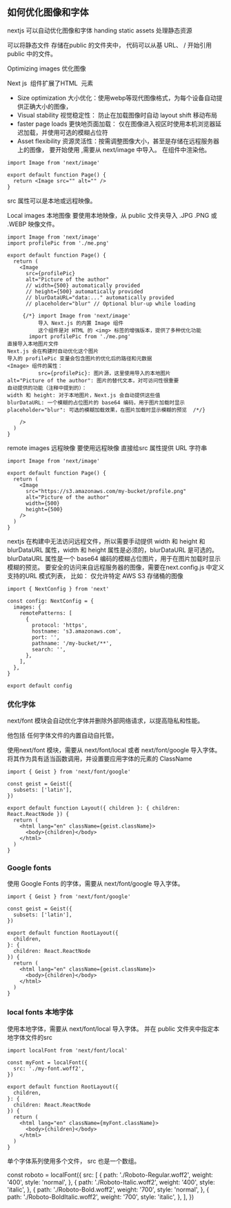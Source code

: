## 如何优化图像和字体 
nextjs 可以自动优化图像和字体
handing static assets 处理静态资源

可以将静态文件 存储在public 的文件夹中， 代码可以从基 URL、 / 开始引用 public 中的文件。

Optimizing images  优化图像

Next js <image> 组件扩展了HTML <img> 元素

- Size optimization 大小优化：使用webp等现代图像格式，为每个设备自动提供正确大小的图像，
- Visual stability 视觉稳定性： 防止在加载图像时自动 layout shift 移动布局
- faster page loads 更快地页面加载： 仅在图像进入视区时使用本机浏览器延迟加载，并使用可选的模糊占位符
- Asset flexibility 资源灵活性：按需调整图像大小，甚至是存储在远程服务器上的图像，
要开始使用 <Image>,需要从 next/image 中导入。 在组件中渲染他。

```tsx
import Image from 'next/image'
 
export default function Page() {
  return <Image src="" alt="" />
}
```

src 属性可以是本地或远程映像。

Local images 本地图像
要使用本地映像，从 public  文件夹导入 .JPG .PNG 或 .WEBP 映像文件。
```tsx
import Image from 'next/image'
import profilePic from './me.png'
 
export default function Page() {
  return (
    <Image
      src={profilePic}
      alt="Picture of the author"
      // width={500} automatically provided
      // height={500} automatically provided
      // blurDataURL="data:..." automatically provided
      // placeholder="blur" // Optional blur-up while loading
     
     {/*} import Image from 'next/image'
          导入 Next.js 的内置 Image 组件
          这个组件是对 HTML 的 <img> 标签的增强版本，提供了多种优化功能 
       import profilePic from './me.png'
直接导入本地图片文件
Next.js 会在构建时自动优化这个图片
导入的 profilePic 变量会包含图片的优化后的路径和元数据
<Image> 组件的属性：
          src={profilePic}: 图片源，这里使用导入的本地图片
alt="Picture of the author": 图片的替代文本，对可访问性很重要
自动提供的功能（注释中提到的）：
width 和 height: 对于本地图片，Next.js 会自动提供这些值
blurDataURL: 一个模糊的占位图片的 base64 编码，用于图片加载时显示
placeholder="blur": 可选的模糊加载效果，在图片加载时显示模糊的预览  /*/}
      
    />
  )
}
```

remote images 远程映像
要使用远程映像 直接给src 属性提供 URL 字符串

```tsx  
import Image from 'next/image'
 
export default function Page() {
  return (
    <Image
      src="https://s3.amazonaws.com/my-bucket/profile.png"
      alt="Picture of the author"
      width={500}
      height={500}
    />
  )
}

```

nextjs 在构建中无法访问远程文件，所以需要手动提供 width 和 height  和 blurDataURL 属性，width 和 height 属性是必须的，blurDataURL 是可选的。 
blurDataURL 属性是一个 base64 编码的模糊占位图片，用于在图片加载时显示模糊的预览。
要安全的访问来自远程服务器的图像，需要在next.config.js 中定义支持的URL 模式列表，
比如： 仅允许特定 AWS S3   存储桶的图像

```tsx
import { NextConfig } from 'next'
 
const config: NextConfig = {
  images: {
    remotePatterns: [
      {
        protocol: 'https',
        hostname: 's3.amazonaws.com',
        port: '',
        pathname: '/my-bucket/**',
        search: '',
      },
    ],
  },
}
 
export default config
```

### 优化字体
next/font 模块会自动优化字体并删除外部网络请求，以提高隐私和性能。

他包括 任何字体文件的内置自动自托管。

使用next/font 模块，需要从 next/font/local 或者 next/font/google 导入字体。将其作为具有适当函数调用，并设置要应用字体的元素的 ClassName 
```tsx
import { Geist } from 'next/font/google'
 
const geist = Geist({
  subsets: ['latin'],
})
 
export default function Layout({ children }: { children: React.ReactNode }) {
  return (
    <html lang="en" className={geist.className}>
      <body>{children}</body>
    </html>
  )
}
```
### Google fonts
使用 Google Fonts 的字体，需要从 next/font/google 导入字体。 
```tsx
import { Geist } from 'next/font/google'
 
const geist = Geist({
  subsets: ['latin'],
})
 
export default function RootLayout({
  children,
}: {
  children: React.ReactNode
}) {
  return (
    <html lang="en" className={geist.className}>
      <body>{children}</body>
    </html>
  )
}
```

### local fonts 本地字体

使用本地字体，需要从 next/font/local 导入字体。 并在 public 文件夹中指定本地字体文件的src

```tsx
import localFont from 'next/font/local'
 
const myFont = localFont({
  src: './my-font.woff2',
})
 
export default function RootLayout({
  children,
}: {
  children: React.ReactNode
}) {
  return (
    <html lang="en" className={myFont.className}>
      <body>{children}</body>
    </html>
  )
}
```
 单个字体系列使用多个文件， src 也是一个数组。 


const roboto = localFont({
  src: [
    {
      path: './Roboto-Regular.woff2',
      weight: '400',
      style: 'normal',
    },
    {
      path: './Roboto-Italic.woff2',
      weight: '400',
      style: 'italic',
    },
    {
      path: './Roboto-Bold.woff2',
      weight: '700',
      style: 'normal',
    },
    {
      path: './Roboto-BoldItalic.woff2',
      weight: '700',
      style: 'italic',
    },
  ],
})


